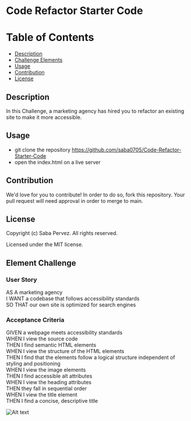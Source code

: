 # Code Refactor Starter Code
# Table of Contents

- [Description](#description)
- [Challenge Elements](#element-challenge)
- [Usage](#usage)
- [Contribution](#contribution)
- [License](#license)


## Description

In this Challenge, a marketing agency has hired you to refactor an existing site to make it more accessible.


## Usage

- git clone the repository https://github.com/saba0705/Code-Refactor-Starter-Code
- open the index.html on a live server

## Contribution

We'd love for you to contribute! In order to do so, fork this repository. Your pull request will need approval in order to merge to main.

## License

Copyright (c) Saba Pervez. All rights reserved.

Licensed under the MIT license.

## Element Challenge

### User Story

AS A marketing agency  
I WANT a codebase that follows accessibility standards  
SO THAT our own site is optimized for search engines  

### Acceptance Criteria

GIVEN a webpage meets accessibility standards  
WHEN I view the source code  
THEN I find semantic HTML elements  
WHEN I view the structure of the HTML elements  
THEN I find that the elements follow a logical structure independent of styling and positioning  
WHEN I view the image elements  
THEN I find accessible alt attributes  
WHEN I view the heading attributes  
THEN they fall in sequential order  
WHEN I view the title element  
THEN I find a concise, descriptive title

![Alt text](image.png)
